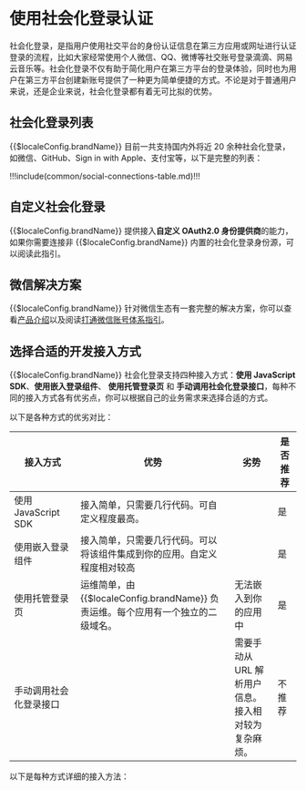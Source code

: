 # 使用社会化登录认证

<LastUpdated/>

社会化登录，是指用户使用社交平台的身份认证信息在第三方应用或网址进行认证登录的流程，比如大家经常使用个人微信、QQ、微博等社交账号登录滴滴、网易云音乐等。社会化登录不仅有助于简化用户在第三方平台的登录体验，同时也为用户在第三方平台创建新账号提供了一种更为简单便捷的方式。不论是对于普通用户来说，还是企业来说，社会化登录都有着无可比拟的优势。

## 社会化登录列表

{{$localeConfig.brandName}} 目前一共支持国内外将近 20 余种社会化登录，如微信、GitHub、Sign in with Apple、支付宝等，以下是完整的列表：

!!!include(common/social-connections-table.md)!!!

## 自定义社会化登录

{{$localeConfig.brandName}} 提供接入**自定义 OAuth2.0 身份提供商**的能力，如果你需要连接非 {{$localeConfig.brandName}} 内置的社会化登录身份源，可以<router-link to="/connections/custom-social-provider/" target="_blank">阅读此指引</router-link>。

## 微信解决方案

{{$localeConfig.brandName}} 针对微信生态有一套完整的解决方案，你可以查看[产品介绍](https://authing.cn/solutions/wechat)以及阅读[打通微信账号体系指引](/guides/wechat-ecosystem/)。

## 选择合适的开发接入方式

{{$localeConfig.brandName}} 社会化登录支持四种接入方式：**使用 JavaScript SDK**、**使用嵌入登录组件**、 **使用托管登录页** 和 **手动调用社会化登录接口**，每种不同的接入方式各有优劣点，你可以根据自己的业务需求来选择合适的方式。

以下是各种方式的优劣对比：

| 接入方式                                                                | 优势                                                                              | 劣势                                                | 是否推荐                                               |
| ----------------------------------------------------------------------- | --------------------------------------------------------------------------------- | --------------------------------------------------- | ------------------------------------------------------ |
| 使用 JavaScript SDK <img width=200 style="display:inline;float:right"/> | 接入简单，只需要几行代码。可自定义程度最高。                                      |                                                     | <img width=120 style="display:inline;float:right"/> 是 |
| 使用嵌入登录组件                                                        | 接入简单，只需要几行代码。可以将该组件集成到你的应用。自定义程度相对较高          |                                                     | 是                                                     |
| 使用托管登录页                                                          | 运维简单，由 {{$localeConfig.brandName}} 负责运维。每个应用有一个独立的二级域名。 | 无法嵌入到你的应用中                                | 是                                                     |
| 手动调用社会化登录接口                                                  |                                                                                   | 需要手动从 URL 解析用户信息。接入相对较为复杂麻烦。 | 不推荐                                                 |

以下是每种方式详细的接入方法：

<StackSelector snippet="social-login" selectLabel="选择接入方式" :order="['sdk', 'embeded-component', 'hosted-page', 'manually']"/>
